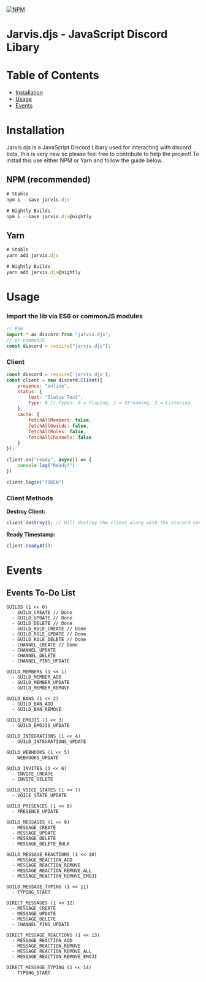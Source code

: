 [![NPM](https://nodei.co/npm/jarvis.djs.png?downloads=true&downloadRank=true&stars=true)](https://nodei.co/npm/jarvis.djs/)

# Jarvis.djs - JavaScript Discord Libary

# Table of Contents

- [Installation](#installation)
- [Usage](#usage)
- [Events](#events)

# Installation

Jarvis.djs is a JavaScript Discord Libary used for interacting with discord bots, this is very new so please feel free to contribute to help the project! To install this use either NPM or Yarn and follow the guide below.

## NPM (recommended)

```js
# Stable
npm i --save jarvis.djs

# Nightly Builds
npm i --save jarvis.djs@nightly
```

## Yarn

```js
# Stable
yarn add jarvis.djs

# Nightly Builds
yarn add jarvis.djs@nightly
```

# Usage

### Import the lib via ES6 or commonJS modules

```js
// ES6
import * as discord from "jarvis.djs";
// or commonJS
const discord = require("jarvis.djs");
```

### Client

```js
const discord = require('jarvis.djs');
const client = new discord.Client({
    presence: "online",
    status: {
        text: "Status Text",
        type: 0 // Types: 0 = Playing, 1 = Streaming, 2 = Listening
    },
    cache: {
        fetchAllMembers: false,
        fetchAllGuilds: false,
        fetchAllRoles: false,
        fetchAllChannels: false
    }
});

client.on("ready", async() => {
    console.log("Ready!")
})

client.login("TOKEN")
```

### Client Methods

**Destroy Client:**
```js
client.destroy(); // Will destroy the client along with the discord connection
```

**Ready Timestamp:**
```js
client.readyAt();
```

# Events

## Events To-Do List
```
GUILDS (1 << 0)
  - GUILD_CREATE // Done
  - GUILD_UPDATE // Done
  - GUILD_DELETE // Done
  - GUILD_ROLE_CREATE // Done
  - GUILD_ROLE_UPDATE // Done
  - GUILD_ROLE_DELETE // Done
  - CHANNEL_CREATE // Done
  - CHANNEL_UPDATE
  - CHANNEL_DELETE
  - CHANNEL_PINS_UPDATE

GUILD_MEMBERS (1 << 1)
  - GUILD_MEMBER_ADD
  - GUILD_MEMBER_UPDATE
  - GUILD_MEMBER_REMOVE

GUILD_BANS (1 << 2)
  - GUILD_BAN_ADD
  - GUILD_BAN_REMOVE

GUILD_EMOJIS (1 << 3)
  - GUILD_EMOJIS_UPDATE

GUILD_INTEGRATIONS (1 << 4)
  - GUILD_INTEGRATIONS_UPDATE

GUILD_WEBHOOKS (1 << 5)
  - WEBHOOKS_UPDATE

GUILD_INVITES (1 << 6)
  - INVITE_CREATE
  - INVITE_DELETE

GUILD_VOICE_STATES (1 << 7)
  - VOICE_STATE_UPDATE

GUILD_PRESENCES (1 << 8)
  - PRESENCE_UPDATE

GUILD_MESSAGES (1 << 9)
  - MESSAGE_CREATE
  - MESSAGE_UPDATE
  - MESSAGE_DELETE
  - MESSAGE_DELETE_BULK

GUILD_MESSAGE_REACTIONS (1 << 10)
  - MESSAGE_REACTION_ADD
  - MESSAGE_REACTION_REMOVE
  - MESSAGE_REACTION_REMOVE_ALL
  - MESSAGE_REACTION_REMOVE_EMOJI

GUILD_MESSAGE_TYPING (1 << 11)
  - TYPING_START

DIRECT_MESSAGES (1 << 12)
  - MESSAGE_CREATE
  - MESSAGE_UPDATE
  - MESSAGE_DELETE
  - CHANNEL_PINS_UPDATE

DIRECT_MESSAGE_REACTIONS (1 << 13)
  - MESSAGE_REACTION_ADD
  - MESSAGE_REACTION_REMOVE
  - MESSAGE_REACTION_REMOVE_ALL
  - MESSAGE_REACTION_REMOVE_EMOJI

DIRECT_MESSAGE_TYPING (1 << 14)
  - TYPING_START
```
